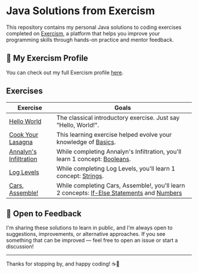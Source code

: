 # Java Solutions from Exercism

This repository contains my personal Java solutions to coding exercises completed on [Exercism](https://exercism.org/),
a platform that helps you improve your programming skills through hands-on practice and mentor feedback.

## 👤 My Exercism Profile

You can check out my full Exercism profile [here](https://exercism.org/profiles/Valmati).

## Exercises

| Exercise                                        | Goals                                                                                                                                                                                                          |
|-------------------------------------------------|----------------------------------------------------------------------------------------------------------------------------------------------------------------------------------------------------------------|
| [Hello World](hello-world/)                     | The classical introductory exercise. Just say "Hello, World!".                                                                                                                                                 |
| [Cook Your Lasagna](lasagna/)                   | This learning exercise helped evolve your knowledge of [Basics](https://exercism.org/tracks/java/concepts/basics).                                                                                             |
| [Annalyn's Infiltration](annalyns-infiltration) | While completing Annalyn's Infiltration, you'll learn 1 concept: [Booleans](https://exercism.org/tracks/java/concepts/booleans).                                                                               |
| [Log Levels](log-levels)                        | While completing Log Levels, you'll learn 1 concept: [Strings](https://exercism.org/tracks/java/concepts/strings).                                                                                             |
| [Cars, Assemble!](cars_assemble)                | While completing Cars, Assemble!, you'll learn 2 concepts: [If-Else Statements](https://exercism.org/tracks/java/concepts/if-else-statements) and [Numbers](https://exercism.org/tracks/java/concepts/numbers) |

## 💬 Open to Feedback

I'm sharing these solutions to learn in public, and I'm always open to suggestions, improvements, or alternative
approaches. If you see something that can be improved — feel free to open an issue or start a discussion!

---

Thanks for stopping by, and happy coding! ☕🚀
